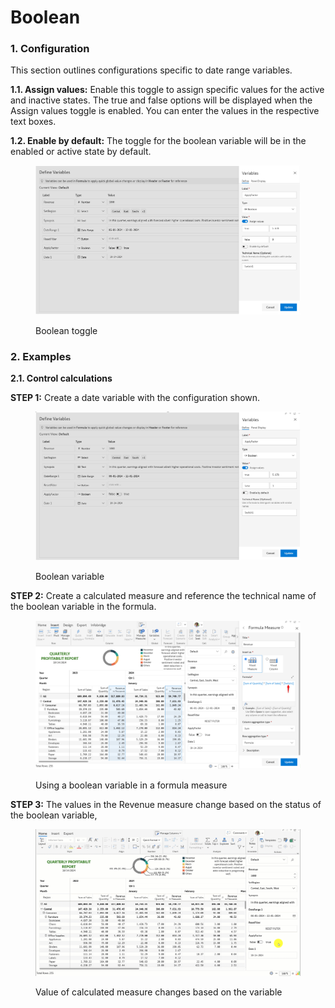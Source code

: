 # Boolean

### 1. Configuration <a href="#id-1.-configuration" id="id-1.-configuration"></a>

This section outlines configurations specific to date range variables.

**1.1. Assign values:** Enable this toggle to assign specific values for the active and inactive states. The true and false options will be displayed when the Assign values toggle is enabled. You can enter the values in the respective text boxes.

**1.2. Enable by default:** The toggle for the boolean variable will be in the enabled or active state by default.&#x20;

<figure><img src="../../../.gitbook/assets/image.png" alt=""><figcaption><p>Boolean toggle</p></figcaption></figure>

### 2. Examples <a href="#id-2.-examples" id="id-2.-examples"></a>

**2.1. Control calculations**

**STEP 1:** Create a date variable with the configuration shown.

<figure><img src="../../../.gitbook/assets/image (1).png" alt=""><figcaption><p>Boolean variable</p></figcaption></figure>

**STEP 2:** Create a calculated measure and reference the technical name of the boolean variable in the formula.

<figure><img src="../../../.gitbook/assets/image (1180).png" alt=""><figcaption><p>Using a boolean variable in a formula measure</p></figcaption></figure>

**STEP 3:** The  values in the Revenue measure change based on the status of the boolean variable,

<figure><img src="../../../.gitbook/assets/Untitled Project (16).gif" alt=""><figcaption><p>Value of calculated measure changes based on the variable</p></figcaption></figure>
